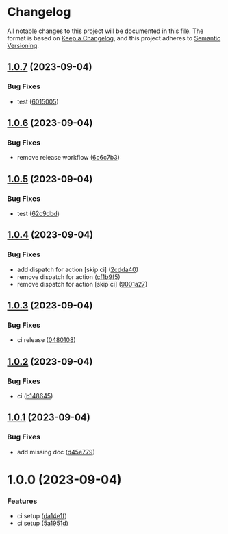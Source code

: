 # Changelog

All notable changes to this project will be documented in this file.
The format is based on [Keep a Changelog](https://keepachangelog.com/en/1.0.0/),
and this project adheres to [Semantic Versioning](https://semver.org/spec/v2.0.0.html).

## [1.0.7](https://github.com/manosbatsis/corda5-cli-action/compare/v1.0.6...v1.0.7) (2023-09-04)


### Bug Fixes

* test ([6015005](https://github.com/manosbatsis/corda5-cli-action/commit/6015005788100783f7921c23b9551868c804fa5a))

## [1.0.6](https://github.com/manosbatsis/corda5-cli-action/compare/v1.0.5...v1.0.6) (2023-09-04)


### Bug Fixes

* remove release workflow ([6c6c7b3](https://github.com/manosbatsis/corda5-cli-action/commit/6c6c7b3bbd576191e8bffaa22113feec3a728ffc))

## [1.0.5](https://github.com/manosbatsis/corda5-cli-action/compare/v1.0.4...v1.0.5) (2023-09-04)


### Bug Fixes

* test ([62c9dbd](https://github.com/manosbatsis/corda5-cli-action/commit/62c9dbd46d7f06b0bc97469c4f1b1468b36cf3c0))

## [1.0.4](https://github.com/manosbatsis/corda5-cli-action/compare/v1.0.3...v1.0.4) (2023-09-04)


### Bug Fixes

* add dispatch for action [skip ci] ([2cdda40](https://github.com/manosbatsis/corda5-cli-action/commit/2cdda40f168fa179eb67e542b85b000561c920e2))
* remove dispatch for action ([cf1b9f5](https://github.com/manosbatsis/corda5-cli-action/commit/cf1b9f5615764a3ffd75eb9d8cb54e35db84f10b))
* remove dispatch for action [skip ci] ([9001a27](https://github.com/manosbatsis/corda5-cli-action/commit/9001a2700694ac073198956c918f45bf434f28fd))

## [1.0.3](https://github.com/manosbatsis/corda5-cli-action/compare/v1.0.2...v1.0.3) (2023-09-04)


### Bug Fixes

* ci release ([0480108](https://github.com/manosbatsis/corda5-cli-action/commit/0480108f5e1b352b7d666fea46799050c0951297))

## [1.0.2](https://github.com/manosbatsis/corda5-cli-action/compare/v1.0.1...v1.0.2) (2023-09-04)


### Bug Fixes

* ci ([b148645](https://github.com/manosbatsis/corda5-cli-action/commit/b148645931f86a426e78f0028f2d847ca9662daf))

## [1.0.1](https://github.com/manosbatsis/corda5-cli-action/compare/v1.0.0...v1.0.1) (2023-09-04)


### Bug Fixes

* add missing doc ([d45e779](https://github.com/manosbatsis/corda5-cli-action/commit/d45e77927b8885e3e4950295fc231cdb47f49bc6))

# 1.0.0 (2023-09-04)


### Features

* ci setup ([da14e1f](https://github.com/manosbatsis/corda5-cli-action/commit/da14e1fc9eacb04a2acc436b06c8319163151a54))
* ci setup ([5a1951d](https://github.com/manosbatsis/corda5-cli-action/commit/5a1951d384d885d36fae7e270c80dc8b9da6c8f4))
